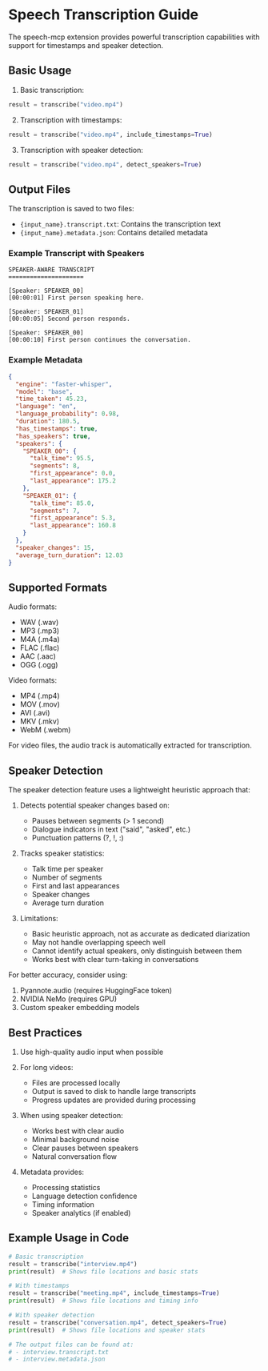 # Speech Transcription Guide

The speech-mcp extension provides powerful transcription capabilities with support for timestamps and speaker detection.

## Basic Usage

1. Basic transcription:
```python
result = transcribe("video.mp4")
```

2. Transcription with timestamps:
```python
result = transcribe("video.mp4", include_timestamps=True)
```

3. Transcription with speaker detection:
```python
result = transcribe("video.mp4", detect_speakers=True)
```

## Output Files

The transcription is saved to two files:
- `{input_name}.transcript.txt`: Contains the transcription text
- `{input_name}.metadata.json`: Contains detailed metadata

### Example Transcript with Speakers

```
SPEAKER-AWARE TRANSCRIPT
=====================

[Speaker: SPEAKER_00]
[00:00:01] First person speaking here.

[Speaker: SPEAKER_01]
[00:00:05] Second person responds.

[Speaker: SPEAKER_00]
[00:00:10] First person continues the conversation.
```

### Example Metadata

```json
{
  "engine": "faster-whisper",
  "model": "base",
  "time_taken": 45.23,
  "language": "en",
  "language_probability": 0.98,
  "duration": 180.5,
  "has_timestamps": true,
  "has_speakers": true,
  "speakers": {
    "SPEAKER_00": {
      "talk_time": 95.5,
      "segments": 8,
      "first_appearance": 0.0,
      "last_appearance": 175.2
    },
    "SPEAKER_01": {
      "talk_time": 85.0,
      "segments": 7,
      "first_appearance": 5.3,
      "last_appearance": 160.8
    }
  },
  "speaker_changes": 15,
  "average_turn_duration": 12.03
}
```

## Supported Formats

Audio formats:
- WAV (.wav)
- MP3 (.mp3)
- M4A (.m4a)
- FLAC (.flac)
- AAC (.aac)
- OGG (.ogg)

Video formats:
- MP4 (.mp4)
- MOV (.mov)
- AVI (.avi)
- MKV (.mkv)
- WebM (.webm)

For video files, the audio track is automatically extracted for transcription.

## Speaker Detection

The speaker detection feature uses a lightweight heuristic approach that:

1. Detects potential speaker changes based on:
   - Pauses between segments (> 1 second)
   - Dialogue indicators in text ("said", "asked", etc.)
   - Punctuation patterns (?, !, :)

2. Tracks speaker statistics:
   - Talk time per speaker
   - Number of segments
   - First and last appearances
   - Speaker changes
   - Average turn duration

3. Limitations:
   - Basic heuristic approach, not as accurate as dedicated diarization
   - May not handle overlapping speech well
   - Cannot identify actual speakers, only distinguish between them
   - Works best with clear turn-taking in conversations

For better accuracy, consider using:
1. Pyannote.audio (requires HuggingFace token)
2. NVIDIA NeMo (requires GPU)
3. Custom speaker embedding models

## Best Practices

1. Use high-quality audio input when possible
2. For long videos:
   - Files are processed locally
   - Output is saved to disk to handle large transcripts
   - Progress updates are provided during processing

3. When using speaker detection:
   - Works best with clear audio
   - Minimal background noise
   - Clear pauses between speakers
   - Natural conversation flow

4. Metadata provides:
   - Processing statistics
   - Language detection confidence
   - Timing information
   - Speaker analytics (if enabled)

## Example Usage in Code

```python
# Basic transcription
result = transcribe("interview.mp4")
print(result)  # Shows file locations and basic stats

# With timestamps
result = transcribe("meeting.mp4", include_timestamps=True)
print(result)  # Shows file locations and timing info

# With speaker detection
result = transcribe("conversation.mp4", detect_speakers=True)
print(result)  # Shows file locations and speaker stats

# The output files can be found at:
# - interview.transcript.txt
# - interview.metadata.json
```